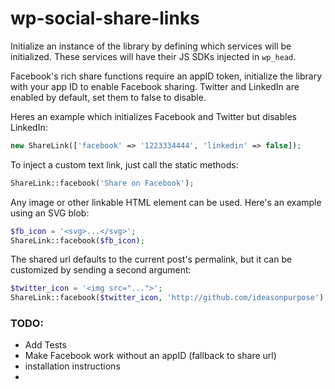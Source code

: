 # wp-social-share-links

Initialize an instance of the library by defining which services will be initialized. These services will have their JS SDKs injected in `wp_head`.

Facebook's rich share functions require an appID token, initialize the library with your app ID to enable Facebook sharing. Twitter and LinkedIn are enabled by default, set them to false to disable.

Heres an example which initializes Facebook and Twitter but disables LinkedIn:

``` php
new ShareLink(['facebook' => '1223334444', 'linkedin' => false]);
```

To inject a custom text link, just call the static methods:

``` php
ShareLink::facebook('Share on Facebook');
```

Any image or other linkable HTML element can be used. Here's an example using an SVG blob:

``` php
$fb_icon = '<svg>...</svg>';
ShareLink::facebook($fb_icon);
```

The shared url defaults to the current post's permalink, but it can be customized by sending a second argument:

```php
$twitter_icon = '<img src="...">';
ShareLink::facebook($twitter_icon, 'http://github.com/ideasonpurpose');
```


### TODO: 

- Add Tests
- Make Facebook work without an appID (fallback to share url)
- installation instructions
- 

